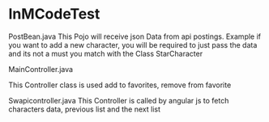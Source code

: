 # InMCodeTest

PostBean.java
  This Pojo will receive json Data from api postings.
  Example if you want to add a new character, you will be required to just pass the data and its not a must you match with the Class   StarCharacter
 
 
 MainController.java
 
  This Controller class is used add to favorites, remove from favorite
 
 
 Swapicontroller.java
   This Controller is called by angular js to fetch characters data, previous list and the next list
 

